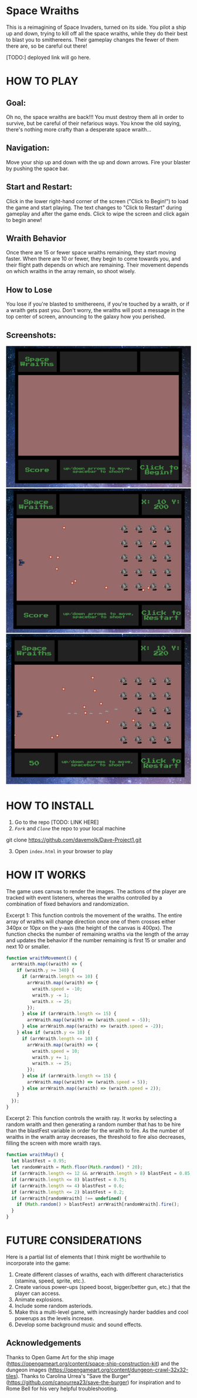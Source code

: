 # Space Wraiths

This is a reimagining of Space Invaders, turned on its side. You pilot a ship up and down, trying to kill off all the space wraiths, while they do their best to blast you to smithereens. Their gameplay changes the fewer of them there are, so be careful out there!

[TODO:] deployed link will go here.

# HOW TO PLAY

## Goal:

Oh no, the space wraiths are back!!! You must destroy them all in order to survive, but be careful of their nefarious ways. You know the old saying, there's nothing more crafty than a desperate space wraith...

## Navigation:

Move your ship up and down with the up and down arrows. Fire your blaster by pushing the space bar.

## Start and Restart:

Click in the lower right-hand corner of the screen ("Click to Begin!") to load the game and start playing. The text changes to "Click to Restart" during gameplay and after the game ends. Click to wipe the screen and click again to begin anew!

## Wraith Behavior

Once there are 15 or fewer space wraiths remaining, they start moving faster. When there are 10 or fewer, they begin to come towards you, and their flight path depends on which are remaining. Their movement depends on which wraiths in the array remain, so shoot wisely.

## How to Lose

You lose if you're blasted to smithereens, if you're touched by a wraith, or if a wraith gets past you. Don't worry, the wraiths will post a message in the top center of screen, announcing to the galaxy how you perished.

## Screenshots:

![startup screen](imgReadme/startingScreen.png)
![game play 1](imgReadme/gamePlay1.png)
![game play 2](imgReadme/gamePlay2.png)

# HOW TO INSTALL

1. Go to the repo [TODO: LINK HERE]
2. _`Fork`_ and _`Clone`_ the repo to your local machine

git clone https://github.com/davemolk/Dave-Project1.git

3. Open `index.html` in your browser to play

# HOW IT WORKS

The game uses canvas to render the images. The actions of the player are tracked with event listeners, whereas the wraiths controlled by a combination of fixed behaviors and randomization.

Excerpt 1:
This function controls the movement of the wraiths. The entire array of wraiths will change direction once one of them crosses either 340px or 10px on the y-axis (the height of the canvas is 400px). The function checks the number of remaining wraiths via the length of the array and updates the behavior if the number remaining is first 15 or smaller and next 10 or smaller.

```javascript
function wraithMovement() {
  arrWraith.map((wraith) => {
    if (wraith.y >= 340) {
      if (arrWraith.length <= 10) {
        arrWraith.map((wraith) => {
          wraith.speed = -10;
          wraith.y -= 1;
          wraith.x -= 25;
        });
      } else if (arrWraith.length <= 15) {
        arrWraith.map((wraith) => (wraith.speed = -5));
      } else arrWraith.map((wraith) => (wraith.speed = -2));
    } else if (wraith.y <= 10) {
      if (arrWraith.length <= 10) {
        arrWraith.map((wraith) => {
          wraith.speed = 10;
          wraith.y += 1;
          wraith.x -= 25;
        });
      } else if (arrWraith.length <= 15) {
        arrWraith.map((wraith) => (wraith.speed = 5));
      } else arrWraith.map((wraith) => (wraith.speed = 2));
    }
  });
}
```

Excerpt 2:
This function controls the wraith ray. It works by selecting a random wraith and then generating a random number that has to be hire than the blastFest variable in order for the wraith to fire. As the number of wraiths in the wraith array decreases, the threshold to fire also decreases, filling the screen with more wraith rays.

```javascript
function wraithRay() {
  let blastFest = 0.95;
  let randomWraith = Math.floor(Math.random() * 20);
  if (arrWraith.length <= 12 && arrWraith.length > 8) blastFest = 0.85;
  if (arrWraith.length <= 8) blastFest = 0.75;
  if (arrWraith.length <= 4) blastFest = 0.6;
  if (arrWraith.length <= 2) blastFest = 0.2;
  if (arrWraith[randomWraith] !== undefined) {
    if (Math.random() > blastFest) arrWraith[randomWraith].fire();
  }
}
```

# FUTURE CONSIDERATIONS

Here is a partial list of elements that I think might be worthwhile to incorporate into the game:

1. Create different classes of wraiths, each with different characteristics (stamina, speed, sprite, etc.).
2. Create various power-ups (speed boost, bigger/better gun, etc.) that the player can access.
3. Animate explosions.
4. Include some random asteriods.
5. Make this a multi-level game, with increasingly harder baddies and cool powerups as the levels increase.
6. Develop some background music and sound effects.

## Acknowledgements

Thanks to Open Game Art for the ship image (https://opengameart.org/content/space-ship-construction-kit) and the dungeon images (https://opengameart.org/content/dungeon-crawl-32x32-tiles). Thanks to Carolina Urrea's "Save the Burger" (https://github.com/canourrea23/save-the-burger) for inspiration and to Rome Bell for his very helpful troubleshooting.
